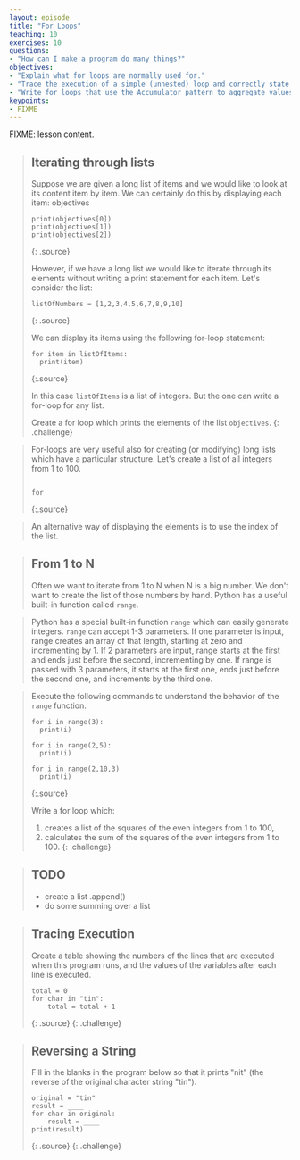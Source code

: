 ```yaml
---
layout: episode
title: "For Loops"
teaching: 10
exercises: 10
questions:
- "How can I make a program do many things?"
objectives:
- "Explain what for loops are normally used for."
- "Trace the execution of a simple (unnested) loop and correctly state the values of variables in each iteration."
- "Write for loops that use the Accumulator pattern to aggregate values."
keypoints:
- FIXME
---
```

FIXME: lesson content.

> ## Iterating through lists
> Suppose we are given a long list of items and we would like to look at its content item by item. We can certainly do this by displaying each item:
objectives
>
> ~~~
> print(objectives[0])
> print(objectives[1])
> print(objectives[2])
> ~~~
> {: .source}
>
> However, if we have a long list we would like to iterate through its elements without writing a print statement for each item.
> Let's consider the list:
>
> ~~~
> listOfNumbers = [1,2,3,4,5,6,7,8,9,10]
> ~~~
> {: .source}
>
> We can display its items using the following for-loop statement:
>
> ~~~
> for item in listOfItems:
>   print(item)
> ~~~
> {:.source}
>
> In this case `listOfItems` is a list of integers. But the one can write a for-loop
> for any list.
>
> Create a for loop which prints the elements of the list `objectives`.
{: .challenge}

> For-loops are very useful also for creating (or modifying) long lists which have a particular structure. Let's create a list of all integers from 1 to 100.
>
> ~~~
>
> for
> ~~~
> {:.source}



> An alternative way of displaying the elements is to use the index of the list.


> ## From 1 to N
> Often we want to iterate from 1 to N when N is a big number. We don't want to create
> the list of those numbers by hand. Python has a useful built-in function called `range`.

> Python has a special built-in function `range` which can easily generate integers. `range` can accept 1-3 parameters. If one parameter is input, range creates an array of that length, starting at zero and incrementing by 1. If 2 parameters are input, range starts at the first and ends just before the second, incrementing by one. If range is passed with 3 parameters, it starts at the first one, ends just before the second one, and increments by the third one.

> Execute the following commands to understand the behavior of the `range` function.
>
> ~~~
> for i in range(3):
>   print(i)
>
> for i in range(2,5):
>   print(i)
>
> for i in range(2,10,3)  
>   print(i)
> ~~~
>
> {:.source}
>
> Write a for loop which:
> 1) creates a list of the squares of the even integers from 1 to 100,
> 2) calculates the sum of the squares of the even integers from 1 to 100.
{: .challenge}

> ## TODO
> * create a list .append()
> * do some summing over a list


> ## Tracing Execution
>
> Create a table showing the numbers of the lines that are executed when this program runs,
> and the values of the variables after each line is executed.
>
> ~~~
> total = 0
> for char in "tin":
>     total = total + 1
> ~~~
> {: .source}
{: .challenge}

> ## Reversing a String
>
> Fill in the blanks in the program below so that it prints "nit"
> (the reverse of the original character string "tin").
>
> ~~~
> original = "tin"
> result = ____
> for char in original:
>     result = ____
> print(result)
> ~~~
> {: .source}
{: .challenge}
